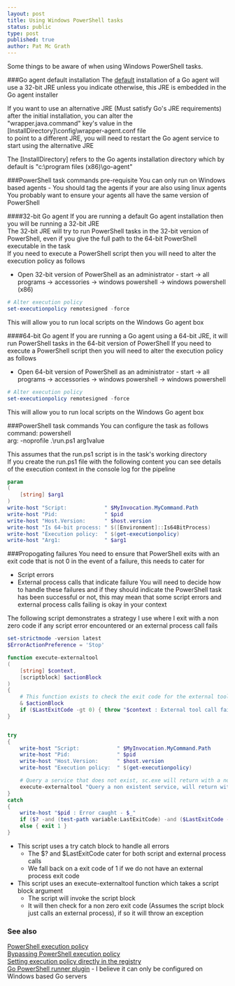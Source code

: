 ```yaml
---
layout: post
title: Using Windows PowerShell tasks
status: public
type: post
published: true
author: Pat Mc Grath
---
```


Some things to be aware of when using Windows PowerShell tasks.

###Go agent default installation
The [default](http://www.go.cd/documentation/user/current/installation/installing_go_agent.html) installation of a Go agent will use a 32-bit JRE unless you indicate otherwise, this JRE is embedded in the Go agent installer  

If you want to use an alternative JRE (Must satisfy Go's JRE requirements) after the initial installation, you can alter the  
"wrapper.java.command" key's value in the  
[InstallDirectory]\config\wrapper-agent.conf file  
to point to a different JRE, you will need to restart the Go agent service to start using the alternative JRE  

The [InstallDirectory] refers to the Go agents installation directory which by default is "c:\program files (x86)\go-agent"  


###PowerShell task commands pre-requisite
You can only run on Windows based agents  - You should tag the agents if your are also using linux agents  
You probably want to ensure your agents all have the same version of PowerShell  

####32-bit Go agent
If you are running a default Go agent installation then you will be running a 32-bit JRE  
The 32-bit JRE will try to run PowerShell tasks in the 32-bit version of PowerShell, even if you give the full path to the 64-bit PowerShell executable in the task  
If you need to execute a PowerShell script then you will need to alter the execution policy as follows  
- Open 32-bit version of PowerShell as an administrator - start -> all programs -> accessories -> windows powershell -> windows powershell (x86)  
```powershell
# Alter execution policy
set-executionpolicy remotesigned -force  
```  
This will allow you to run local scripts on the Windows Go agent box  

####64-bit Go agent
If you are running a Go agent using a 64-bit JRE, it will run PowerShell tasks in the 64-bit version of PowerShell
If you need to execute a PowerShell script then you will need to alter the execution policy as follows  
- Open 64-bit version of PowerShell as an administrator - start -> all programs -> accessories -> windows powershell -> windows powershell
```powershell
# Alter execution policy
set-executionpolicy remotesigned -force  
```  
This will allow you to run local scripts on the Windows Go agent box  


###PowerShell task commands
You can configure the task as follows  
  command: powershell  
  arg:  -noprofile .\run.ps1 arg1value  

This assumes that the run.ps1 script is in the task's working directory  
If you create the run.ps1 file with the following content you can see details of the execution context in the console log for the pipeline  

```powershell
param
(
	[string] $arg1
)
write-host "Script:            " $MyInvocation.MyCommand.Path
write-host "Pid:               " $pid
write-host "Host.Version:      " $host.version
write-host "Is 64-bit process: " $([Environment]::Is64BitProcess)
write-host "Execution policy:  " $(get-executionpolicy)
write-host "Arg1:              " $arg1
```


###Propogating failures
You need to ensure that PowerShell exits with an exit code that is not 0 in the event of a failure, this needs to cater for
- Script errors
- External process calls that indicate failure
You will need to decide how to handle these failures and if they should indicate the PowerShell task has been successful or not, this may mean that some script errors and external process calls failing is okay in your context  

The following script demonstrates a strategy I use where I exit with a non zero code if any script error encountered or an external process call fails  

```powershell
set-strictmode -version latest
$ErrorActionPreference = 'Stop'

function execute-externaltool
(
	[string] $context,
	[scriptblock] $actionBlock
)
{
	# This function exists to check the exit code for the external tool called within the script block, so we don't have to do this for each call
	& $actionBlock
	if ($LastExitCode -gt 0) { throw "$context : External tool call failed" }
}


try
{
	write-host "Script:            " $MyInvocation.MyCommand.Path
	write-host "Pid:               " $pid
	write-host "Host.Version:      " $host.version
	write-host "Execution policy:  " $(get-executionpolicy)

	# Query a service that does not exist, sc.exe will return with a non 0 exit code
	execute-externaltool "Query a non existent service, will return with exit code != 0" { c:\windows\system32\sc.exe query service_does_not_exist } 
}
catch
{
	write-host "$pid : Error caught - $_"
	if ($? -and (test-path variable:LastExitCode) -and ($LastExitCode -gt 0)) { exit $LastExitCode }
	else { exit 1 }
}
```
- This script uses a try catch block to handle all errors
	- The $? and $LastExitCode cater for both script and external process calls
	- We fall back on a exit code of 1 if we do not have an external process exit code
- This script uses an execute-externaltool function which takes a script block argument
	- The script will invoke the script block
	- It will then check for a non zero exit code (Assumes the script block just calls an external process), if so it will throw an exception


### See also
[PowerShell execution policy](https://technet.microsoft.com/en-us/library/hh849812.aspx)  
[Bypassing PowerShell execution policy](https://blog.netspi.com/15-ways-to-bypass-the-powershell-execution-policy/)  
[Setting execution policy directly in the registry](https://codelucidate.wordpress.com/powershell/change-execution-policy-in-the-registry/)  
[Go PowerShell runner plugin](https://github.com/manojlds/gocd-powershell-runner) - I believe it can only be configured on Windows based Go servers
